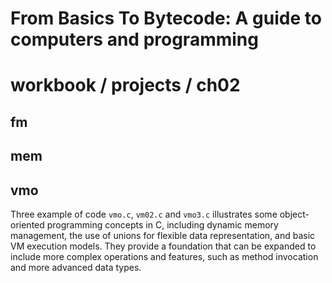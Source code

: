 # From Basics To Bytecode: A guide to computers and programming
# workbook / projects / ch02 

## fm


## mem


## vmo

Three example of code `vmo.c`, `vm02.c` and `vmo3.c` illustrates some object-oriented programming concepts in C, including dynamic memory management, the use of unions for flexible data representation, and basic VM execution models. They provide a foundation that can be expanded to include more complex operations and features, such as method invocation and more advanced data types.
